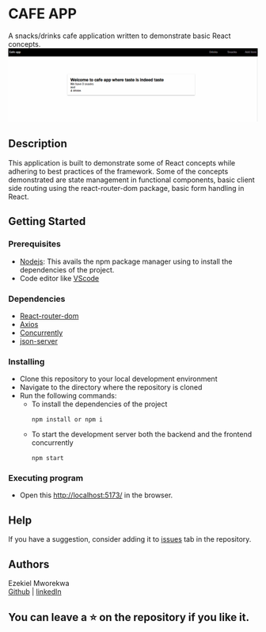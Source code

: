 # CAFE APP

A snacks/drinks cafe application written to demonstrate basic React concepts.
![cafe-app-gif](./cafe-app-demo.gif)

## Description

This application is built to demonstrate some of React concepts while adhering to best practices of the framework. Some of the concepts demonstrated are state management in functional components, basic client side routing using the react-router-dom package, basic form handling in React.

## Getting Started

### Prerequisites
- [Nodejs](https://nodejs.org/en): This avails the npm package manager using to install the dependencies of the project.
- Code editor like [VScode](https://code.visualstudio.com/)

### Dependencies

* [React-router-dom](https://reactrouter.com/en/main)
* [Axios](https://axios-http.com/docs/intro)
* [Concurrently](https://www.npmjs.com/package/concurrently)
* [json-server](https://github.com/typicode/json-server/tree/v0)

### Installing
* Clone this repository to your local development environment
* Navigate to the directory where the repository is cloned
* Run the following commands:
  - To install the dependencies of the project
    ```
    npm install or npm i
    ````
  - To start the development server both the backend and the frontend concurrently
    ```
    npm start
    ```


### Executing program
* Open this [http://localhost:5173/](http://localhost:5173/) in the browser. 


## Help
If you have a suggestion, consider adding it to [issues](https://github.com/vanheaven-ui/todo-app-erdhas/issues) tab in the repository.

## Authors

Ezekiel Mworekwa  
[Github](https://github.com/vanheaven-ui) |
[linkedIn](https://linkedin.com/vanheaven)

## You can leave a ⭐ on the repository if you like it.